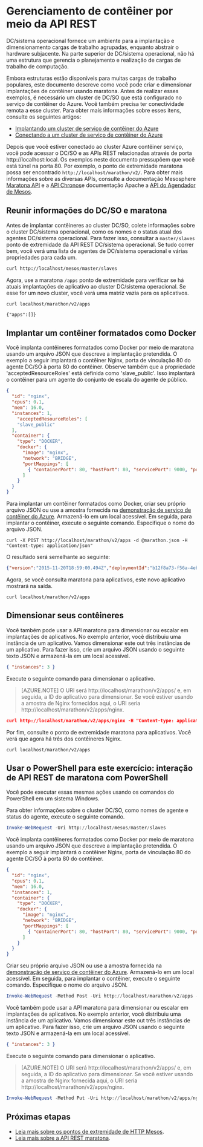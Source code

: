 <properties
   pageTitle="Gerenciamento de contêiner de serviço de contêiner Azure por meio da API REST | Microsoft Azure"
   description="Implante contêineres a um cluster de Mesos de serviço do Azure contêiner usando a API REST maratona."
   services="container-service"
   documentationCenter=""
   authors="neilpeterson"
   manager="timlt"
   editor=""
   tags="acs, azure-container-service"
   keywords="Docker, contêineres, Microserviços, Mesos, Azure"/>

<tags
   ms.service="container-service"
   ms.devlang="na"
   ms.topic="get-started-article"
   ms.tgt_pltfrm="na"
   ms.workload="na"
   ms.date="09/13/2016"
   ms.author="timlt"/>

# <a name="container-management-through-the-rest-api"></a>Gerenciamento de contêiner por meio da API REST

DC/sistema operacional fornece um ambiente para a implantação e dimensionamento cargas de trabalho agrupadas, enquanto abstrair o hardware subjacente. Na parte superior de DC/sistema operacional, não há uma estrutura que gerencia o planejamento e realização de cargas de trabalho de computação.

Embora estruturas estão disponíveis para muitas cargas de trabalho populares, este documento descreve como você pode criar e dimensionar implantações de contêiner usando maratona. Antes de realizar esses exemplos, é necessário um cluster de DC/SO que está configurado no serviço de contêiner do Azure. Você também precisa ter conectividade remota a esse cluster. Para obter mais informações sobre esses itens, consulte os seguintes artigos:

- [Implantando um cluster de serviço de contêiner do Azure](container-service-deployment.md)
- [Conectando a um cluster de serviço de contêiner do Azure](container-service-connect.md)

Depois que você estiver conectado ao cluster Azure contêiner serviço, você pode acessar o DC/SO e as APIs REST relacionadas através de porta http://localhost:local. Os exemplos neste documento pressupõem que você está túnel na porta 80. Por exemplo, o ponto de extremidade maratona possa ser encontrado `http://localhost/marathon/v2/`. Para obter mais informações sobre as diversas APIs, consulte a documentação Mesosphere [Maratona API](https://mesosphere.github.io/marathon/docs/rest-api.html) e a [API Chronos](https://mesos.github.io/chronos/docs/api.html)e documentação Apache a [API do Agendador de Mesos](http://mesos.apache.org/documentation/latest/scheduler-http-api/).

## <a name="gather-information-from-dcos-and-marathon"></a>Reunir informações do DC/SO e maratona

Antes de implantar contêineres ao cluster DC/SO, colete informações sobre o cluster DC/sistema operacional, como os nomes e o status atual dos agentes DC/sistema operacional. Para fazer isso, consultar a `master/slaves` ponto de extremidade da API REST DC/sistema operacional. Se tudo correr bem, você verá uma lista de agentes de DC/sistema operacional e várias propriedades para cada um.

```bash
curl http://localhost/mesos/master/slaves
```

Agora, use a maratona `/apps` ponto de extremidade para verificar se há atuais implantações de aplicativo ao cluster DC/sistema operacional. Se esse for um novo cluster, você verá uma matriz vazia para os aplicativos.

```
curl localhost/marathon/v2/apps

{"apps":[]}
```

## <a name="deploy-a-docker-formatted-container"></a>Implantar um contêiner formatados como Docker

Você implanta contêineres formatados como Docker por meio de maratona usando um arquivo JSON que descreve a implantação pretendida. O exemplo a seguir implantará o contêiner Nginx, porta de vinculação 80 do agente DC/SO à porta 80 do contêiner. Observe também que a propriedade 'acceptedResourceRoles' está definida como 'slave_public'. Isso implantará o contêiner para um agente do conjunto de escala do agente de público.

```json
{
  "id": "nginx",
  "cpus": 0.1,
  "mem": 16.0,
  "instances": 1,
    "acceptedResourceRoles": [
    "slave_public"
  ],
  "container": {
    "type": "DOCKER",
    "docker": {
      "image": "nginx",
      "network": "BRIDGE",
      "portMappings": [
        { "containerPort": 80, "hostPort": 80, "servicePort": 9000, "protocol": "tcp" }
      ]
    }
  }
}
```

Para implantar um contêiner formatados como Docker, criar seu próprio arquivo JSON ou use a amostra fornecida na [demonstração de serviço de contêiner do Azure](https://raw.githubusercontent.com/rgardler/AzureDevTestDeploy/master/marathon/marathon.json). Armazená-lo em um local acessível. Em seguida, para implantar o contêiner, execute o seguinte comando. Especifique o nome do arquivo JSON.

```
curl -X POST http://localhost/marathon/v2/apps -d @marathon.json -H "Content-type: application/json"
```

O resultado será semelhante ao seguinte:

```json
{"version":"2015-11-20T18:59:00.494Z","deploymentId":"b12f8a73-f56a-4eb1-9375-4ac026d6cdec"}
```

Agora, se você consulta maratona para aplicativos, este novo aplicativo mostrará na saída.

```
curl localhost/marathon/v2/apps
```

## <a name="scale-your-containers"></a>Dimensionar seus contêineres

Você também pode usar a API maratona para dimensionar ou escalar em implantações de aplicativos. No exemplo anterior, você distribuiu uma instância de um aplicativo. Vamos dimensionar este out três instâncias de um aplicativo. Para fazer isso, crie um arquivo JSON usando o seguinte texto JSON e armazená-la em um local acessível.

```json
{ "instances": 3 }
```

Execute o seguinte comando para dimensionar o aplicativo.

>[AZURE.NOTE] O URI será http://localhost/marathon/v2/apps/ e, em seguida, a ID do aplicativo para dimensionar. Se você estiver usando a amostra de Nginx fornecidos aqui, o URI seria http://localhost/marathon/v2/apps/nginx.

```json
curl http://localhost/marathon/v2/apps/nginx -H "Content-type: application/json" -X PUT -d @scale.json
```

Por fim, consulte o ponto de extremidade maratona para aplicativos. Você verá que agora há três dos contêineres Nginx.

```
curl localhost/marathon/v2/apps
```

## <a name="use-powershell-for-this-exercise-marathon-rest-api-interaction-with-powershell"></a>Usar o PowerShell para este exercício: interação de API REST de maratona com PowerShell

Você pode executar essas mesmas ações usando os comandos do PowerShell em um sistema Windows.

Para obter informações sobre o cluster DC/SO, como nomes de agente e status do agente, execute o seguinte comando.

```powershell
Invoke-WebRequest -Uri http://localhost/mesos/master/slaves
```

Você implanta contêineres formatados como Docker por meio de maratona usando um arquivo JSON que descreve a implantação pretendida. O exemplo a seguir implantará o contêiner Nginx, porta de vinculação 80 do agente DC/SO à porta 80 do contêiner.

```json
{
  "id": "nginx",
  "cpus": 0.1,
  "mem": 16.0,
  "instances": 1,
  "container": {
    "type": "DOCKER",
    "docker": {
      "image": "nginx",
      "network": "BRIDGE",
      "portMappings": [
        { "containerPort": 80, "hostPort": 80, "servicePort": 9000, "protocol": "tcp" }
      ]
    }
  }
}
```

Criar seu próprio arquivo JSON ou use a amostra fornecida na [demonstração de serviço de contêiner do Azure](https://raw.githubusercontent.com/rgardler/AzureDevTestDeploy/master/marathon/marathon.json). Armazená-lo em um local acessível. Em seguida, para implantar o contêiner, execute o seguinte comando. Especifique o nome do arquivo JSON.

```powershell
Invoke-WebRequest -Method Post -Uri http://localhost/marathon/v2/apps -ContentType application/json -InFile 'c:\marathon.json'
```

Você também pode usar a API maratona para dimensionar ou escalar em implantações de aplicativos. No exemplo anterior, você distribuiu uma instância de um aplicativo. Vamos dimensionar este out três instâncias de um aplicativo. Para fazer isso, crie um arquivo JSON usando o seguinte texto JSON e armazená-la em um local acessível.

```json
{ "instances": 3 }
```

Execute o seguinte comando para dimensionar o aplicativo.

> [AZURE.NOTE] O URI será http://localhost/marathon/v2/apps/ e, em seguida, a ID do aplicativo para dimensionar. Se você estiver usando a amostra de Nginx fornecida aqui, o URI seria http://localhost/marathon/v2/apps/nginx.

```powershell
Invoke-WebRequest -Method Put -Uri http://localhost/marathon/v2/apps/nginx -ContentType application/json -InFile 'c:\scale.json'
```

## <a name="next-steps"></a>Próximas etapas

- [Leia mais sobre os pontos de extremidade de HTTP Mesos]( http://mesos.apache.org/documentation/latest/endpoints/).
- [Leia mais sobre a API REST maratona]( https://mesosphere.github.io/marathon/docs/rest-api.html).
